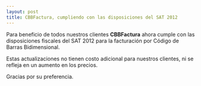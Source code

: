 ```yaml
---
layout: post
title: CBBFactura, cumpliendo con las disposiciones del SAT 2012
---
```

Para beneficio de todos nuestros clientes **CBBFactura** ahora cumple con las disposiciones fiscales del SAT 2012 para la facturación por Código de Barras Bidimensional.

Estas actualizaciones no tienen costo adicional para nuestros clientes, ni se refleja en un aumento en los precios.

Gracias por su preferencia.
